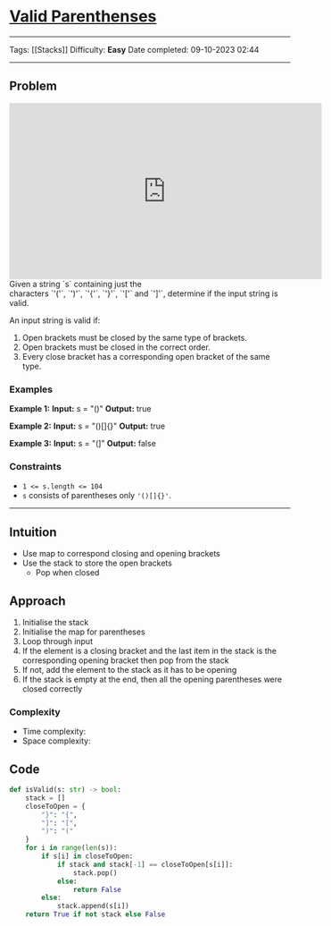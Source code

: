 # [Valid Parenthenses](https://leetcode.com/problems/valid-parentheses/)
---
Tags: [[Stacks]]
Difficulty: **Easy**
Date completed: 09-10-2023 02:44

---
## Problem
<iframe width="560" height="315" src="https://www.youtube.com/embed/WTzjTskDFMg?si=jMVKyjc6X-rtJ4oc" title="YouTube video player" frameborder="0" allow="accelerometer; autoplay; clipboard-write; encrypted-media; gyroscope; picture-in-picture; web-share" allowfullscreen></iframe>
Given a string `s` containing just the characters `'('`, `')'`, `'{'`, `'}'`, `'['` and `']'`, determine if the input string is valid.

An input string is valid if:

1. Open brackets must be closed by the same type of brackets.
2. Open brackets must be closed in the correct order.
3. Every close bracket has a corresponding open bracket of the same type.
### Examples
**Example 1:**
**Input:** s = "()"
**Output:** true

**Example 2:**
**Input:** s = "()[]{}"
**Output:** true

**Example 3:**
**Input:** s = "(]"
**Output:** false
### Constraints
- `1 <= s.length <= 104`
- `s` consists of parentheses only `'()[]{}'`.
---
## Intuition
- Use map to correspond closing and opening brackets
- Use the stack to store the open brackets
	- Pop when closed
## Approach
1. Initialise the stack
2. Initialise the map for parentheses
3. Loop through input
4. If the element is a closing bracket and the last item in the stack is the corresponding opening bracket then pop from the stack
5. If not, add the element to the stack as it has to be opening
6. If the stack is empty at the end, then all the opening parentheses were closed correctly
### Complexity
- Time complexity:
- Space complexity:
## Code

```Python
def isValid(s: str) -> bool:
	stack = []
	closeToOpen = {
		"}": "{",
		"]": "[",
		")": "("
	}
	for i in range(len(s)):
		if s[i] in closeToOpen:
			if stack and stack[-1] == closeToOpen[s[i]]:
				stack.pop()
			else:
				return False
		else:
			stack.append(s[i])
	return True if not stack else False
```